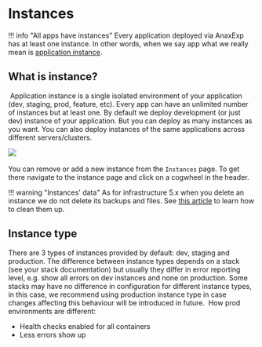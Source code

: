 # Instances

!!! info "All apps have instances" 
    Every application deployed via AnaxExp has at least one instance. In other words, when we say app what we really mean is [application instance](instances.md). 

## What is instance?
​
Application instance is a single isolated environment of your application (dev, staging, prod, feature, etc). Every app can have an unlimited number of instances but at least one. By default we deploy development (or just dev) instance of your application. But you can deploy as many instances as you want. You can also deploy instances of the same applications across different servers/clusters.

![](http://via.placeholder.com/640x360)​

You can remove or add a new instance from the `Instances` page. To get there navigate to the instance page and click on a cogwheel in the header.

!!! warning "Instances' data"
    As for infrastructure 5.x when you delete an instance we do not delete its backups and files. See [this article](../infrastructure/disk.md#freeing-disk-space) to learn how to clean them up.
    
## Instance type

There are 3 types of instances provided by default: dev, staging and production. The difference between instance types depends on a stack (see your stack documentation) but usually they differ in error reporting level, e.g. show all errors on dev instances and none on production. Some stacks may have no difference in configuration for different instance types, in this case, we recommend using production instance type in case changes affecting this behaviour will be introduced in future.
​
How prod environments are different:

* Health checks enabled for all containers
* Less errors show up
